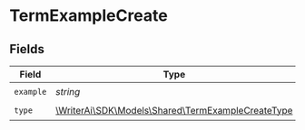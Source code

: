 # TermExampleCreate


## Fields

| Field                                                                                             | Type                                                                                              | Required                                                                                          | Description                                                                                       |
| ------------------------------------------------------------------------------------------------- | ------------------------------------------------------------------------------------------------- | ------------------------------------------------------------------------------------------------- | ------------------------------------------------------------------------------------------------- |
| `example`                                                                                         | *string*                                                                                          | :heavy_check_mark:                                                                                | N/A                                                                                               |
| `type`                                                                                            | [\WriterAi\SDK\Models\Shared\TermExampleCreateType](../../models/shared/TermExampleCreateType.md) | :heavy_check_mark:                                                                                | N/A                                                                                               |